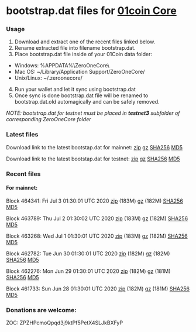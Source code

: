 # bootstrap.dat files for [01coin Core](https://01coin.io)

### Usage

1. Download and extract one of the recent files linked below.
2. Rename extracted file into filename bootstrap.dat.
3. Place bootstrap.dat file inside of your 01Coin data folder:
 - Windows: %APPDATA%\ZeroOneCore\
 - Mac OS: ~/Library/Application Support/ZeroOneCore/
 - Unix/Linux: ~/.zeroonecore/
4. Run your wallet and let it sync using bootstrap.dat
5. Once sync is done bootstrap.dat file will be renamed to bootstrap.dat.old automagically and can be safely removed.

_NOTE: bootstrap.dat for testnet must be placed in **testnet3** subfolder of corresponding ZeroOneCore folder_

### Latest files
Download link to the latest bootstap.dat for mainnet: [zip](https://files.01coin.io/mainnet/bootstrap.dat.zip) [gz](https://files.01coin.io/mainnet/bootstrap.dat.tar.gz) [SHA256](https://files.01coin.io/mainnet/sha256.txt) [MD5](https://files.01coin.io/mainnet/md5.txt)

Download link to the latest bootstap.dat for testnet: [zip](https://files.01coin.io/testnet/bootstrap.dat.zip) [gz](https://files.01coin.io/testnet/bootstrap.dat.tar.gz) [SHA256](https://files.01coin.io/testnet/sha256.txt) [MD5](https://files.01coin.io/testnet/md5.txt)

### Recent files

#### For mainnet:

Block 464341: Fri Jul  3 01:30:01 UTC 2020 [zip](https://files.01coin.io/mainnet/2020-07-03/bootstrap.dat.zip) (183M) [gz](https://files.01coin.io/mainnet/2020-07-03/bootstrap.dat.tar.gz) (182M) [SHA256](https://files.01coin.io/mainnet/2020-07-03/sha256.txt) [MD5](https://files.01coin.io/mainnet/2020-07-03/md5.txt)

Block 463789: Thu Jul  2 01:30:02 UTC 2020 [zip](https://files.01coin.io/mainnet/2020-07-02/bootstrap.dat.zip) (183M) [gz](https://files.01coin.io/mainnet/2020-07-02/bootstrap.dat.tar.gz) (182M) [SHA256](https://files.01coin.io/mainnet/2020-07-02/sha256.txt) [MD5](https://files.01coin.io/mainnet/2020-07-02/md5.txt)

Block 463268: Wed Jul  1 01:30:01 UTC 2020 [zip](https://files.01coin.io/mainnet/2020-07-01/bootstrap.dat.zip) (183M) [gz](https://files.01coin.io/mainnet/2020-07-01/bootstrap.dat.tar.gz) (182M) [SHA256](https://files.01coin.io/mainnet/2020-07-01/sha256.txt) [MD5](https://files.01coin.io/mainnet/2020-07-01/md5.txt)

Block 462782: Tue Jun 30 01:30:01 UTC 2020 [zip](https://files.01coin.io/mainnet/2020-06-30/bootstrap.dat.zip) (182M) [gz](https://files.01coin.io/mainnet/2020-06-30/bootstrap.dat.tar.gz) (182M) [SHA256](https://files.01coin.io/mainnet/2020-06-30/sha256.txt) [MD5](https://files.01coin.io/mainnet/2020-06-30/md5.txt)

Block 462276: Mon Jun 29 01:30:01 UTC 2020 [zip](https://files.01coin.io/mainnet/2020-06-29/bootstrap.dat.zip) (182M) [gz](https://files.01coin.io/mainnet/2020-06-29/bootstrap.dat.tar.gz) (181M) [SHA256](https://files.01coin.io/mainnet/2020-06-29/sha256.txt) [MD5](https://files.01coin.io/mainnet/2020-06-29/md5.txt)

Block 461733: Sun Jun 28 01:30:01 UTC 2020 [zip](https://files.01coin.io/mainnet/2020-06-28/bootstrap.dat.zip) (182M) [gz](https://files.01coin.io/mainnet/2020-06-28/bootstrap.dat.tar.gz) (181M) [SHA256](https://files.01coin.io/mainnet/2020-06-28/sha256.txt) [MD5](https://files.01coin.io/mainnet/2020-06-28/md5.txt)


### Donations are welcome:

ZOC: ZPZHPcmoQpqd3j9ktPf5PetX4SLJkBXFyP
